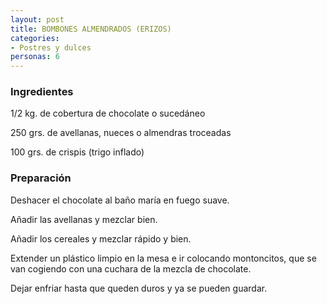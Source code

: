 ```yaml
---
layout: post
title: BOMBONES ALMENDRADOS (ERIZOS)
categories:
- Postres y dulces
personas: 6 
---
```

<h3>Ingredientes</h3>
1/2 kg. de cobertura de chocolate o sucedáneo

250 grs. de avellanas, nueces o almendras troceadas

100 grs. de crispis (trigo inflado)

<h3>Preparación</h3>
Deshacer el chocolate al baño maría en fuego suave.

Añadir las avellanas y mezclar bien.

Añadir los cereales y mezclar rápido y bien.

Extender un plástico limpio en la mesa e ir colocando montoncitos, que se van cogiendo con una cuchara de la mezcla de chocolate.

Dejar enfriar hasta que queden duros y ya se pueden guardar.

